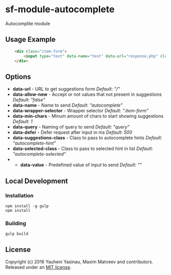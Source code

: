 # sf-module-autocomplete

Autocomplite module

## Usage Example
```html
    <div class="item-form">
        <input type="text" data-name="test" data-url="response.php" class="js-sf-autocomplete"/>
    </div>
```

## Options
* **data-url** - URL to get suggestions form *Default: "/"*
* **data-allow-new** - Accept or not values that not present in suggestions *Default: "false"*
* **data-name** - Name to send *Default: "autocomplete"*
* **data-wrapper-selector** - Wrapper selector *Default: ".item-form"*
* **data-min-chars** - Minum amount of chars to start showing suggestions *Default: 1*
* **data-query** - Naming of query to send *Default: "query"*
* **data-defer** - Defer request after input in ms *Default: 500*
* **data-suggestions-class** - Class to pass to autocomplete hints *Default: "autocomplete-hint"*
* **data-selected-class** - Class to pass to selected hint in list *Default: "autocomplete-selected"*
* * **data-value** - Predefined value of input to send *Default: ""*

## Local Development

### Installation

    npm install -g gulp
    npm install

### Building

    gulp build


## License

Copyright (c) 2016 Yauheni Yasinau, Maxim Matveev and contributors. Released under an [MIT license](https://github.com/sfjs/sf-module-autocomplete/blob/master/LICENSE).
